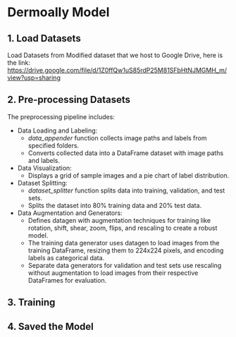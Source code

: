 # Dermoally Model
## 1. Load Datasets 
Load Datasets from Modified dataset that we host to Google Drive, here is the link: https://drive.google.com/file/d/1Z0ffQw1uS85rdP25M81SFbHtNJMGMH_m/view?usp=sharing

## 2. Pre-processing Datasets
The preprocessing pipeline includes:
  - Data Loading and Labeling:
    - _data_appender_ function collects image paths and labels from specified folders.
    - Converts collected data into a DataFrame dataset with image paths and labels.
  - Data Visualization:
    - Displays a grid of sample images and a pie chart of label distribution.
  - Dataset Splitting:
    - _dataset_splitter_ function splits data into training, validation, and test sets.
    - Splits the dataset into 80% training data and 20% test data.
  - Data Augmentation and Generators:
    - Defines datagen with augmentation techniques for training like rotation, shift, shear, zoom, flips, and rescaling to create a robust model.
    - The training data generator uses datagen to load images from the training DataFrame, resizing them to 224x224 pixels, and encoding labels as categorical data.
    - Separate data generators for validation and test sets use rescaling without augmentation to load images from their respective DataFrames for evaluation.
      
## 3. Training

## 4. Saved the Model

